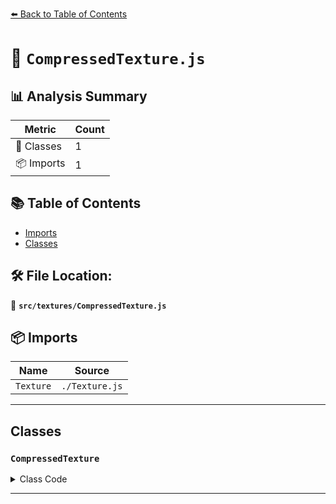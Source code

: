 [⬅️ Back to Table of Contents](../../index.md)

# 📄 `CompressedTexture.js`

## 📊 Analysis Summary

| Metric | Count |
|--------|-------|
| 🧱 Classes | 1 |
| 📦 Imports | 1 |

## 📚 Table of Contents

- [Imports](#imports)
- [Classes](#classes)

## 🛠️ File Location:
📂 **`src/textures/CompressedTexture.js`**

## 📦 Imports

| Name | Source |
|------|--------|
| `Texture` | `./Texture.js` |


---

## Classes

### `CompressedTexture`

<details><summary>Class Code</summary>

```ts
class CompressedTexture extends Texture {

	/**
	 * Constructs a new compressed texture.
	 *
	 * @param {Array<Object>} mipmaps - This array holds for all mipmaps (including the bases mip)
	 * the data and dimensions.
	 * @param {number} width - The width of the texture.
	 * @param {number} height - The height of the texture.
	 * @param {number} [format=RGBAFormat] - The texture format.
	 * @param {number} [type=UnsignedByteType] - The texture type.
	 * @param {number} [mapping=Texture.DEFAULT_MAPPING] - The texture mapping.
	 * @param {number} [wrapS=ClampToEdgeWrapping] - The wrapS value.
	 * @param {number} [wrapT=ClampToEdgeWrapping] - The wrapT value.
	 * @param {number} [magFilter=LinearFilter] - The mag filter value.
	 * @param {number} [minFilter=LinearMipmapLinearFilter] - The min filter value.
	 * @param {number} [anisotropy=Texture.DEFAULT_ANISOTROPY] - The anisotropy value.
	 * @param {string} [colorSpace=NoColorSpace] - The color space.
	 */
	constructor( mipmaps, width, height, format, type, mapping, wrapS, wrapT, magFilter, minFilter, anisotropy, colorSpace ) {

		super( null, mapping, wrapS, wrapT, magFilter, minFilter, format, type, anisotropy, colorSpace );

		/**
		 * This flag can be used for type testing.
		 *
		 * @type {boolean}
		 * @readonly
		 * @default true
		 */
		this.isCompressedTexture = true;

		/**
		 * The image property of a compressed texture just defines its dimensions.
		 *
		 * @type {{width:number,height:number}}
		 */
		this.image = { width: width, height: height };

		/**
		 * This array holds for all mipmaps (including the bases mip) the data and dimensions.
		 *
		 * @type {Array<Object>}
		 */
		this.mipmaps = mipmaps;

		/**
		 * If set to `true`, the texture is flipped along the vertical axis when
		 * uploaded to the GPU.
		 *
		 * Overwritten and set to `false` by default since it is not possible to
		 * flip compressed textures.
		 *
		 * @type {boolean}
		 * @default false
		 * @readonly
		 */
		this.flipY = false;

		/**
		 * Whether to generate mipmaps (if possible) for a texture.
		 *
		 * Overwritten and set to `false` by default since it is not
		 * possible to generate mipmaps for compressed data. Mipmaps
		 * must be embedded in the compressed texture file.
		 *
		 * @type {boolean}
		 * @default false
		 * @readonly
		 */
		this.generateMipmaps = false;

	}

}
```
</details>


---